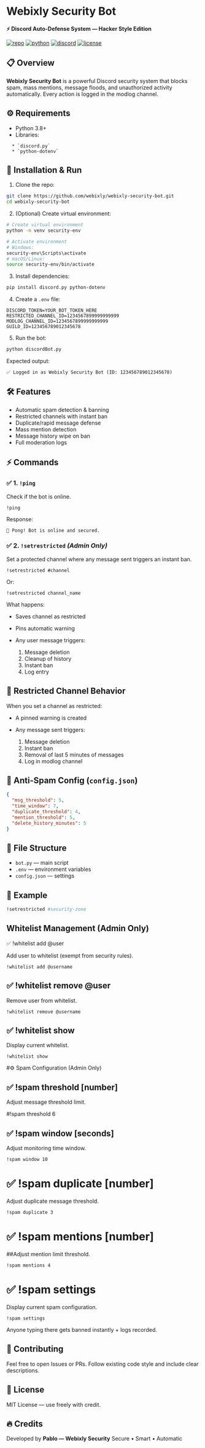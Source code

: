 
# Webixly Security Bot

**⚡ Discord Auto-Defense System — Hacker Style Edition**

[![repo](https://img.icons8.com/ios-filled/20/FFFFFF/github.png)](https://github.com/yourusername/yourrepo) [![python](https://img.icons8.com/ios-filled/20/FFFFFF/python.png)](https://www.python.org/) [![discord](https://img.icons8.com/ios-filled/20/FFFFFF/discord-logo.png)](https://discord.com/developers) [![license](https://img.icons8.com/ios-filled/20/FFFFFF/certificate.png)](./LICENSE)




## 📋 Overview

**Webixly Security Bot** is a powerful Discord security system that blocks spam, mass mentions, message floods, and unauthorized activity automatically. Every action is logged in the modlog channel.

## ⚙️ Requirements

* Python 3.8+
* Libraries:
```
  * `discord.py`
  * `python-dotenv`
```
## 🚀 Installation & Run

1. Clone the repo:

```bash
git clone https://github.com/webixly/webixly-security-bot.git
cd webixly-security-bot
```

2. (Optional) Create virtual environment:

```bash
# Create virtual environment
python -m venv security-env

# Activate environment
# Windows:
security-env\Scripts\activate
# macOS/Linux:
source security-env/bin/activate
```

3. Install dependencies:

```bash
pip install discord.py python-dotenv
```

4. Create a `.env` file:

```env
DISCORD_TOKEN=YOUR_BOT_TOKEN_HERE
RESTRICTED_CHANNEL_ID=1234567899999999999
MODLOG_CHANNEL_ID=1234567899999999999
GUILD_ID=123456789012345678
```

5. Run the bot:

```bash
python discordBot.py
```

Expected output:

```
✅ Logged in as Webixly Security Bot (ID: 123456789012345678)
```

## 🛠️ Features

* Automatic spam detection & banning
* Restricted channels with instant ban
* Duplicate/rapid message defense
* Mass mention detection
* Message history wipe on ban
* Full moderation logs

## ⚡ Commands

### ✅ 1. `!ping`

Check if the bot is online.

```
!ping
```

Response:

```
🏓 Pong! Bot is online and secured.
```

### ✅ 2. `!setrestricted` *(Admin Only)*

Set a protected channel where any message sent triggers an instant ban.

```
!setrestricted #channel
```

Or:

```
!setrestricted channel_name
```

What happens:

* Saves channel as restricted
* Pins automatic warning
* Any user message triggers:

  1. Message deletion
  2. Cleanup of history
  3. Instant ban
  4. Log entry

## 🚫 Restricted Channel Behavior

When you set a channel as restricted:

* A pinned warning is created
* Any message sent triggers:

  1. Message deletion
  2. Instant ban
  3. Removal of last 5 minutes of messages
  4. Log in modlog channel

## 🔄 Anti-Spam Config (`config.json`)

```json
{
  "msg_threshold": 5,
  "time_window": 7,
  "duplicate_threshold": 4,
  "mention_threshold": 5,
  "delete_history_minutes": 5
}
```

## 📂 File Structure

* `bot.py` — main script
* `.env` — environment variables
* `config.json` — settings

## 🧪 Example

```bash
!setrestricted #security-zone
```
## Whitelist Management (Admin Only)
✅ !whitelist add @user


Add user to whitelist (exempt from security rules).

```
!whitelist add @username
```
## ✅ !whitelist remove @user

Remove user from whitelist.
```
!whitelist remove @username
```


## ✅ !whitelist show
Display current whitelist.
```
!whitelist show
```
#⚙️ Spam Configuration (Admin Only)

## ✅ !spam threshold [number]
Adjust message threshold limit.


#!spam threshold 6

## ✅ !spam window [seconds]
Adjust monitoring time window.

```
!spam window 10
```
# ✅ !spam duplicate [number]
Adjust duplicate message threshold.
```
!spam duplicate 3
```
# ✅ !spam mentions [number]

##Adjust mention limit threshold.
```
!spam mentions 4
```

# ✅ !spam settings
Display current spam configuration.

```
!spam settings
```

Anyone typing there gets banned instantly + logs recorded.

## 🤝 Contributing

Feel free to open Issues or PRs. Follow existing code style and include clear descriptions.

## 🪪 License

MIT License — use freely with credit.

## 🔥 Credits

Developed by **Pablo — Webixly Security**
Secure • Smart • Automatic
